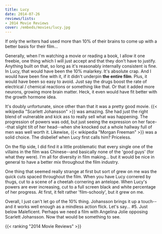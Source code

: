 ```yaml
---
title: Lucy
date: 2014-07-26
reviews/lists:
- 2014 Movie Reviews
cover: /embeds/movies/lucy.jpg
---
```

If only the writers had used more than 10% of their brains to come up with a better basis for their film...

<!--more-->

Generally, when I'm watching a movie or reading a book, I allow it one freebie, one thing which I will just accept and that they don't have to justify. Anything built on that, so long as it's reasonably internally consistent is fine. In Lucy, that would have been the 10% malarkey. It's absolute crap. And I would have been fine with it, if it didn't underpin **the entire film**. Plus, it would have been so easy to avoid. Just say the drugs boost the rate of electrical / chemical reactions or something like that. Or that it added more neurons, growing more brain matter. Heck, it even would have fit better with the growth hormone idea.

It's doubly unfortunate, since other than that it was a pretty good movie. {{< wikipedia "Scarlett Johansson" >}} was amazing. She had just the right blend of vulnerable and kick ass to really sell what was happening. The progression of powers was odd, but just seeing the expression on her face--that slight tilt of her head--when she knocked out a whole hallway full of men was well worth it. Likewise, {{< wikipedia "Morgan Freeman" >}} was a solid choice. The disbelief when Lucy first calls him? Priceless.

On the flip side, I did find it a little problematic that every single one of the villains in the film was Chinese--and basically none of the 'good guys' (for what they were). I'm all for diversity in film making... but it would be nice in general to have a better mix throughout the film industry.

One thing that seemed really strange at first but sort of grew on me was the quick cuts spaced throughout the film. When you have Lucy cornered by thugs, cut to a scene of a cheetah cornering an antelope. When Lucy's powers are ever increasing, cut to a full screen black and white percentage of her progress. At first, it felt rather 'film-schooly', but it grew on me.

Overall, I just can't let go of the 10% thing. Johansson brings it up a touch--and it works well enough as a mindless action flick. Let's say... #5. Just below Maleficent. Perhaps we need a film with Angelina Jolie opposing Scarlett Johansson. Now that would be something to see.

{{< ranking "2014 Movie Reviews" >}}
